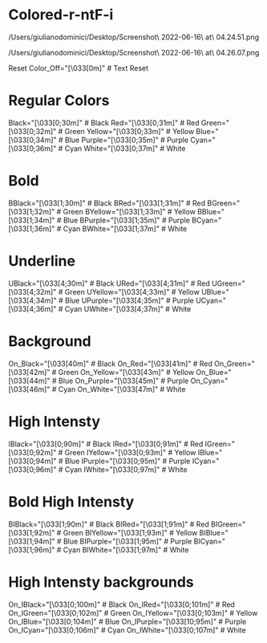 # Colored-r-ntF-i

/Users/giulianodominici/Desktop/Screenshot\ 2022-06-16\ at\ 04.24.51.png

/Users/giulianodominici/Desktop/Screenshot\ 2022-06-16\ at\ 04.26.07.png

Reset
Color_Off="\[\033[0m\]"       # Text Reset

# Regular Colors
Black="\[\033[0;30m\]"        # Black
Red="\[\033[0;31m\]"          # Red
Green="\[\033[0;32m\]"        # Green
Yellow="\[\033[0;33m\]"       # Yellow
Blue="\[\033[0;34m\]"         # Blue
Purple="\[\033[0;35m\]"       # Purple
Cyan="\[\033[0;36m\]"         # Cyan
White="\[\033[0;37m\]"        # White

# Bold
BBlack="\[\033[1;30m\]"       # Black
BRed="\[\033[1;31m\]"         # Red
BGreen="\[\033[1;32m\]"       # Green
BYellow="\[\033[1;33m\]"      # Yellow
BBlue="\[\033[1;34m\]"        # Blue
BPurple="\[\033[1;35m\]"      # Purple
BCyan="\[\033[1;36m\]"        # Cyan
BWhite="\[\033[1;37m\]"       # White

# Underline
UBlack="\[\033[4;30m\]"       # Black
URed="\[\033[4;31m\]"         # Red
UGreen="\[\033[4;32m\]"       # Green
UYellow="\[\033[4;33m\]"      # Yellow
UBlue="\[\033[4;34m\]"        # Blue
UPurple="\[\033[4;35m\]"      # Purple
UCyan="\[\033[4;36m\]"        # Cyan
UWhite="\[\033[4;37m\]"       # White

# Background
On_Black="\[\033[40m\]"       # Black
On_Red="\[\033[41m\]"         # Red
On_Green="\[\033[42m\]"       # Green
On_Yellow="\[\033[43m\]"      # Yellow
On_Blue="\[\033[44m\]"        # Blue
On_Purple="\[\033[45m\]"      # Purple
On_Cyan="\[\033[46m\]"        # Cyan
On_White="\[\033[47m\]"       # White

# High Intensty
IBlack="\[\033[0;90m\]"       # Black
IRed="\[\033[0;91m\]"         # Red
IGreen="\[\033[0;92m\]"       # Green
IYellow="\[\033[0;93m\]"      # Yellow
IBlue="\[\033[0;94m\]"        # Blue
IPurple="\[\033[0;95m\]"      # Purple
ICyan="\[\033[0;96m\]"        # Cyan
IWhite="\[\033[0;97m\]"       # White

# Bold High Intensty
BIBlack="\[\033[1;90m\]"      # Black
BIRed="\[\033[1;91m\]"        # Red
BIGreen="\[\033[1;92m\]"      # Green
BIYellow="\[\033[1;93m\]"     # Yellow
BIBlue="\[\033[1;94m\]"       # Blue
BIPurple="\[\033[1;95m\]"     # Purple
BICyan="\[\033[1;96m\]"       # Cyan
BIWhite="\[\033[1;97m\]"      # White

# High Intensty backgrounds
On_IBlack="\[\033[0;100m\]"   # Black
On_IRed="\[\033[0;101m\]"     # Red
On_IGreen="\[\033[0;102m\]"   # Green
On_IYellow="\[\033[0;103m\]"  # Yellow
On_IBlue="\[\033[0;104m\]"    # Blue
On_IPurple="\[\033[10;95m\]"  # Purple
On_ICyan="\[\033[0;106m\]"    # Cyan
On_IWhite="\[\033[0;107m\]"   # White

